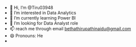 - 👋 Hi, I’m @Tiru03948
- 👀 I’m interested in Data Analytics
- 🌱 I’m currently learning Power BI
- 💞️ I’m looking for Data Analyst role
- 📫  reach me through email bethathirupathinaidu@gmail.com
- 😄 Pronouns: He
- 

<!---
Tiru03948/Tiru03948 is a ✨ special ✨ repository because its `README.md` (this file) appears on your GitHub profile.
You can click the Preview link to take a look at your changes.
--->
